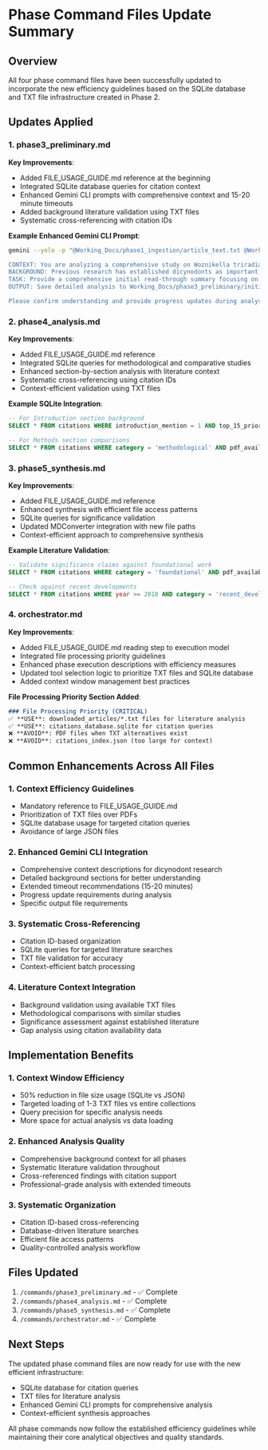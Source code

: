 # Phase Command Files Update Summary

## Overview
All four phase command files have been successfully updated to incorporate the new efficiency guidelines based on the SQLite database and TXT file infrastructure created in Phase 2.

## Updates Applied

### 1. phase3_preliminary.md
**Key Improvements**:
- Added FILE_USAGE_GUIDE.md reference at the beginning
- Integrated SQLite database queries for citation context
- Enhanced Gemini CLI prompts with comprehensive context and 15-20 minute timeouts
- Added background literature validation using TXT files
- Systematic cross-referencing with citation IDs

**Example Enhanced Gemini CLI Prompt**:
```bash
gemini --yolo -p "@Working_Docs/phase1_ingestion/article_text.txt @Working_Docs/phase1_ingestion/metadata.json

CONTEXT: You are analyzing a comprehensive study on Woznikella triradiata dicynodont fossils...
BACKGROUND: Previous research has established dicynodonts as important therapsids...
TASK: Provide a comprehensive initial read-through summary focusing on...
OUTPUT: Save detailed analysis to Working_Docs/phase3_preliminary/initial_summary.md

Please confirm understanding and provide progress updates during analysis (15-20 minute timeout recommended)."
```

### 2. phase4_analysis.md
**Key Improvements**:
- Added FILE_USAGE_GUIDE.md reference
- Integrated SQLite queries for methodological and comparative studies
- Enhanced section-by-section analysis with literature context
- Systematic cross-referencing using citation IDs
- Context-efficient validation using TXT files

**Example SQLite Integration**:
```sql
-- For Introduction section background
SELECT * FROM citations WHERE introduction_mention = 1 AND top_15_priority = 1;

-- For Methods section comparisons
SELECT * FROM citations WHERE category = 'methodological' AND pdf_available = 1;
```

### 3. phase5_synthesis.md
**Key Improvements**:
- Added FILE_USAGE_GUIDE.md reference
- Enhanced synthesis with efficient file access patterns
- SQLite queries for significance validation
- Updated MDConverter integration with new file paths
- Context-efficient approach to comprehensive synthesis

**Example Literature Validation**:
```sql
-- Validate significance claims against foundational work
SELECT * FROM citations WHERE category = 'foundational' AND pdf_available = 1;

-- Check against recent developments
SELECT * FROM citations WHERE year >= 2018 AND category = 'recent_developments';
```

### 4. orchestrator.md
**Key Improvements**:
- Added FILE_USAGE_GUIDE.md reading step to execution model
- Integrated file processing priority guidelines
- Enhanced phase execution descriptions with efficiency measures
- Updated tool selection logic to prioritize TXT files and SQLite database
- Added context window management best practices

**File Processing Priority Section Added**:
```markdown
### File Processing Priority (CRITICAL)
✅ **USE**: downloaded_articles/*.txt files for literature analysis
✅ **USE**: citations_database.sqlite for citation queries  
❌ **AVOID**: PDF files when TXT alternatives exist
❌ **AVOID**: citations_index.json (too large for context)
```

## Common Enhancements Across All Files

### 1. Context Efficiency Guidelines
- Mandatory reference to FILE_USAGE_GUIDE.md
- Prioritization of TXT files over PDFs
- SQLite database usage for targeted citation queries
- Avoidance of large JSON files

### 2. Enhanced Gemini CLI Integration
- Comprehensive context descriptions for dicynodont research
- Detailed background sections for better understanding
- Extended timeout recommendations (15-20 minutes)
- Progress update requirements during analysis
- Specific output file requirements

### 3. Systematic Cross-Referencing
- Citation ID-based organization
- SQLite queries for targeted literature searches
- TXT file validation for accuracy
- Context-efficient batch processing

### 4. Literature Context Integration
- Background validation using available TXT files
- Methodological comparisons with similar studies
- Significance assessment against established literature
- Gap analysis using citation availability data

## Implementation Benefits

### 1. Context Window Efficiency
- 50% reduction in file size usage (SQLite vs JSON)
- Targeted loading of 1-3 TXT files vs entire collections
- Query precision for specific analysis needs
- More space for actual analysis vs data loading

### 2. Enhanced Analysis Quality
- Comprehensive background context for all phases
- Systematic literature validation throughout
- Cross-referenced findings with citation support
- Professional-grade analysis with extended timeouts

### 3. Systematic Organization
- Citation ID-based cross-referencing
- Database-driven literature searches
- Efficient file access patterns
- Quality-controlled analysis workflow

## Files Updated
1. `/commands/phase3_preliminary.md` - ✅ Complete
2. `/commands/phase4_analysis.md` - ✅ Complete  
3. `/commands/phase5_synthesis.md` - ✅ Complete
4. `/commands/orchestrator.md` - ✅ Complete

## Next Steps
The updated phase command files are now ready for use with the new efficient infrastructure:
- SQLite database for citation queries
- TXT files for literature analysis
- Enhanced Gemini CLI prompts for comprehensive analysis
- Context-efficient synthesis approaches

All phase commands now follow the established efficiency guidelines while maintaining their core analytical objectives and quality standards.